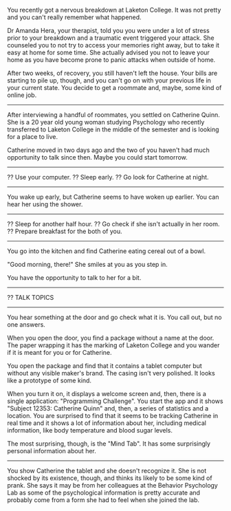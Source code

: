 You recently got a nervous breakdown at Laketon College. It was not pretty and you can't really remember what happened.

Dr Amanda Hera, your therapist, told you you were under a lot of stress prior to your breakdown and a traumatic event triggered your attack. She counseled you to not try to access your memories right away, but to take it easy at home for some time. She actually advised you not to leave your home as you have become prone to panic attacks when outside of home.

After two weeks, of recovery, you still haven't left the house. Your bills are starting to pile up, though, and you can't go on with your previous life in your current state. You decide to get a roommate and, maybe, some kind of online job.

---

After interviewing a handful of roommates, you settled on Catherine Quinn. She is a 20 year old young woman studying Psychology who recently transferred to Laketon College in the middle of the semester and is looking for a place to live.

Catherine moved in two days ago and the two of you haven't had much opportunity to talk since then. Maybe you could start tomorrow.

---

?? Use your computer.
?? Sleep early.
?? Go look for Catherine at night.

---

You wake up early, but Catherine seems to have woken up earlier. You can hear her using the shower.

---

?? Sleep for another half hour.
?? Go check if she isn't actually in her room.
?? Prepare breakfast for the both of you.

---

You go into the kitchen and find Catherine eating cereal out of a bowl.

"Good morning, there!" She smiles at you as you step in.

You have the opportunity to talk to her for a bit.

---

?? TALK TOPICS

---

You hear something at the door and go check what it is. You call out, but no one answers.

When you open the door, you find a package without a name at the door. The paper wrapping it has the marking of Laketon College and you wander if it is meant for you or for Catherine.

You open the package and find that it contains a tablet computer but without any visible maker's brand. The casing isn't very polished. It looks like a prototype of some kind.

When you turn it on, it displays a welcome screen and, then, there is a single application: "Programming Challenge". You start the app and it shows "Subject 12353: Catherine Quinn" and, then, a series of statistics and a location. You are surprised to find that it seems to be tracking Catherine in real time and it shows a lot of information about her, including medical information, like body temperature and blood sugar levels.

The most surprising, though, is the "Mind Tab". It has some surprisingly personal information about her.

---

You show Catherine the tablet and she doesn't recognize it. She is not shocked by its existence, though, and thinks its likely to be some kind of prank. She says it may be from her colleagues at the Behavior Psychology Lab as some of the psychological information is pretty accurate and probably come from a form she had to feel when she joined the lab.